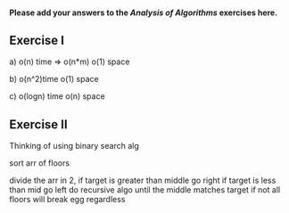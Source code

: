 #### Please add your answers to the ***Analysis of  Algorithms*** exercises here.

## Exercise I

a) o(n) time => o(n*m)
    o(1) space


b) o(n^2)time
    o(1) space


c) o(logn) time
o(n) space

## Exercise II

Thinking of using binary search alg

sort arr of floors

divide the arr in 2, 
if target is greater than middle go right
if target is less than mid
go left
do recursive algo
until the middle matches target
if not all floors will break egg regardless



